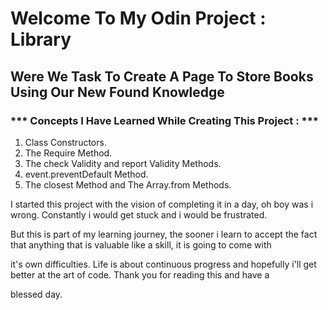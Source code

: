 # Welcome To My Odin Project : Library

## Were We Task To Create A Page To Store Books Using Our New Found Knowledge

### *** Concepts I Have Learned While Creating This Project : ***
1. Class Constructors.
2. The Require Method.
3. The check Validity and report Validity Methods.
4. event.preventDefault Method.
5. The closest Method and The Array.from Methods.

I started this project with the vision of completing it in a day, oh boy was i wrong. Constantly i would get stuck and i would be frustrated.

But this is part of my learning journey, the sooner i learn to accept the fact that anything that is valuable like a skill, it is going to come with

it's own difficulties. Life is about continuous progress and hopefully i'll get better at the art of code. Thank you for reading this and have a

blessed day.